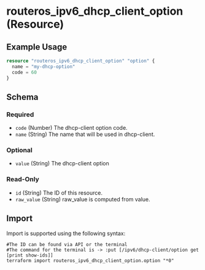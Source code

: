 # routeros_ipv6_dhcp_client_option (Resource)


## Example Usage
```terraform
resource "routeros_ipv6_dhcp_client_option" "option" {
  name = "my-dhcp-option"
  code = 60
}
```

<!-- schema generated by tfplugindocs -->
## Schema

### Required

- `code` (Number) The dhcp-client option code.
- `name` (String) The name that will be used in dhcp-client.

### Optional

- `value` (String) The dhcp-client option

### Read-Only

- `id` (String) The ID of this resource.
- `raw_value` (String) raw_value is computed from value.

## Import
Import is supported using the following syntax:
```shell
#The ID can be found via API or the terminal
#The command for the terminal is -> :put [/ipv6/dhcp-client/option get [print show-ids]]
terraform import routeros_ipv6_dhcp_client_option.option "*0"
```
